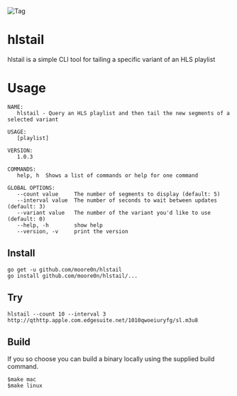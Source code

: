 ![Tag](https://github.com/moore0n/hlstail/workflows/Tag/badge.svg?branch=master&event=release)

# hlstail
hlstail is a simple CLI tool for tailing a specific variant of an HLS playlist

# Usage
```
NAME:
   hlstail - Query an HLS playlist and then tail the new segments of a selected variant

USAGE:
   [playlist]

VERSION:
   1.0.3

COMMANDS:
   help, h  Shows a list of commands or help for one command

GLOBAL OPTIONS:
   --count value     The number of segments to display (default: 5)
   --interval value  The number of seconds to wait between updates (default: 3)
   --variant value   The number of the variant you'd like to use (default: 0)
   --help, -h        show help
   --version, -v     print the version
```

## Install 
```
go get -u github.com/moore0n/hlstail
go install github.com/moore0n/hlstail/...
```

## Try
```
hlstail --count 10 --interval 3 http://qthttp.apple.com.edgesuite.net/1010qwoeiuryfg/sl.m3u8
```

## Build
If you so choose you can build a binary locally using the supplied build command.
```
$make mac
$make linux
```
